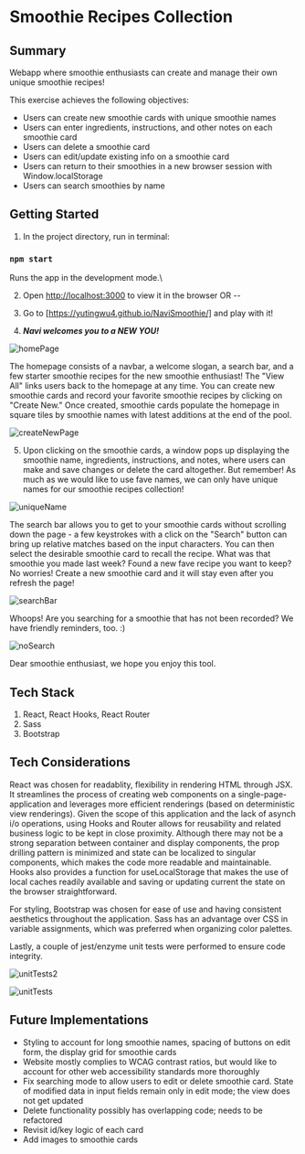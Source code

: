 # Smoothie Recipes Collection

## Summary

Webapp where smoothie enthusiasts can create and manage their own unique smoothie recipes!

This exercise achieves the following objectives:
- Users can create new smoothie cards with unique smoothie names
- Users can enter ingredients, instructions, and other notes on each smoothie card
- Users can delete a smoothie card
- Users can edit/update existing info on a smoothie card
- Users can return to their smoothies in a new browser session with Window.localStorage
- Users can search smoothies by name


## Getting Started

1) In the project directory, run in terminal:

### `npm start`

Runs the app in the development mode.\

2) Open [http://localhost:3000](http://localhost:3000) to view it in the browser OR --

3) Go to [https://yutingwu4.github.io/NaviSmoothie/] and play with it!

4) **_Navi welcomes you to a NEW YOU!_**

![homePage](https://user-images.githubusercontent.com/74384669/117894219-b6ed0500-b270-11eb-9257-8ab5196605b6.PNG)

The homepage consists of a navbar, a welcome slogan, a search bar, and a few starter smoothie recipes for the new smoothie enthusiast!  The "View All" links users back to the homepage at any time.  You can create new smoothie cards and record your favorite smoothie recipes by clicking on "Create New."  Once created, smoothie cards populate the homepage in square tiles by smoothie names with latest additions at the end of the pool.  

![createNewPage](https://user-images.githubusercontent.com/74384669/117894346-03d0db80-b271-11eb-87d6-aa77d6e65aa8.PNG)


5) Upon clicking on the smoothie cards, a window pops up displaying the smoothie name, ingredients, instructions, and notes, where users can make and save changes or delete the card altogether.  But remember!  As much as we would like to use fave names, we can only have unique names for our smoothie recipes collection!   

![uniqueName](https://user-images.githubusercontent.com/74384669/117895725-d6d1f800-b273-11eb-8387-eb447c124abb.PNG)

The search bar allows you to get to your smoothie cards without scrolling down the page - a few keystrokes with a click on the "Search" button can bring up relative matches based on the input characters.  You can then select the desirable smoothie card to recall the recipe.  What was that smoothie you made last week?  Found a new fave recipe you want to keep?  No worries!  Create a new smoothie card and it will stay even after you refresh the page!

![searchBar](https://user-images.githubusercontent.com/74384669/117895863-231d3800-b274-11eb-9f28-7bc520880d46.PNG)

Whoops!  Are you searching for a smoothie that has not been recorded?  We have friendly reminders, too. :)

![noSearch](https://user-images.githubusercontent.com/74384669/117896060-97f07200-b274-11eb-915e-61946d06c3b2.PNG)

Dear smoothie enthusiast, we hope you enjoy this tool.


## Tech Stack

1) React, React Hooks, React Router
2) Sass
3) Bootstrap


## Tech Considerations

React was chosen for readablity, flexibility in rendering HTML through JSX.  It streamlines the process of creating web components on a single-page-application and leverages more efficient renderings (based on deterministic view renderings).  Given the scope of this application and the lack of asynch i/o operations, using Hooks and Router allows for reusability and related business logic to be kept in close proximity.  Although there may not be a strong separation between container and display components, the prop drilling pattern is minimized and state can be localized to singular components, which makes the code more readable and maintainable.  Hooks also provides a function for useLocalStorage that makes the use of local caches readily available and saving or updating current the state on the browser straightforward.

For styling, Bootstrap was chosen for ease of use and having consistent aesthetics throughout the application.  Sass has an advantage over CSS in variable assignments, which was preferred when organizing color palettes.

Lastly, a couple of jest/enzyme unit tests were performed to ensure code integrity.

![unitTests2](https://user-images.githubusercontent.com/74384669/117900824-e99dfa00-b27e-11eb-8f6d-16031b09c43c.PNG)

![unitTests](https://user-images.githubusercontent.com/74384669/117897750-4e098b00-b278-11eb-83ea-2ca3ad19b833.PNG)



## Future Implementations

- Styling to account for long smoothie names, spacing of buttons on edit form, the display grid for smoothie cards
- Website mostly complies to WCAG contrast ratios, but would like to account for other web accessibility standards more thoroughly
- Fix searching mode to allow users to edit or delete smoothie card.  State of modified data in input fields remain only in edit mode; the view does not get updated
- Delete functionality possibly has overlapping code; needs to be refactored
- Revisit id/key logic of each card
- Add images to smoothie cards

